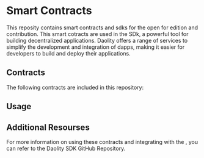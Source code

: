 #  Smart Contracts

This reposity contains smart contracts and sdks for the open for edition and contribution. This smart cotracts are used in the  SDk, a powerful tool for building decentralized applications. Daolity offers a range of services to simplify the development and integration of dapps, making it easier for developers to build and deploy their applications. 


## Contracts
The following contracts are included in this repository:




## Usage




## Additional Resourses

For more information on using these contracts and integrating with the , you can refer to the Daolity SDK GitHub Repository.

<!-- For more information about Daolity and its blockchain infrastructure services. -->

<!-- Please note that this repository and the contracts contained within it are provided by Daolity, and any inquiries or support requests should be directed to the Daolity team. -->